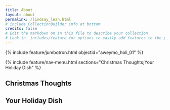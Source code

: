```yaml
---
title: About
layout: about
permalink: /lindsay_leah.html
# include CollectionBuilder info at bottom
credits: false
# Edit the markdown on in this file to describe your collection
# Look in _includes/feature for options to easily add features to the page
---
```


{% include feature/jumbotron.html objectid="aweymo_holi_01" %}

{% include feature/nav-menu.html sections="Christmas Thoughts;Your Holiday Dish" %}

## Christmas Thoughts

## Your Holiday Dish
